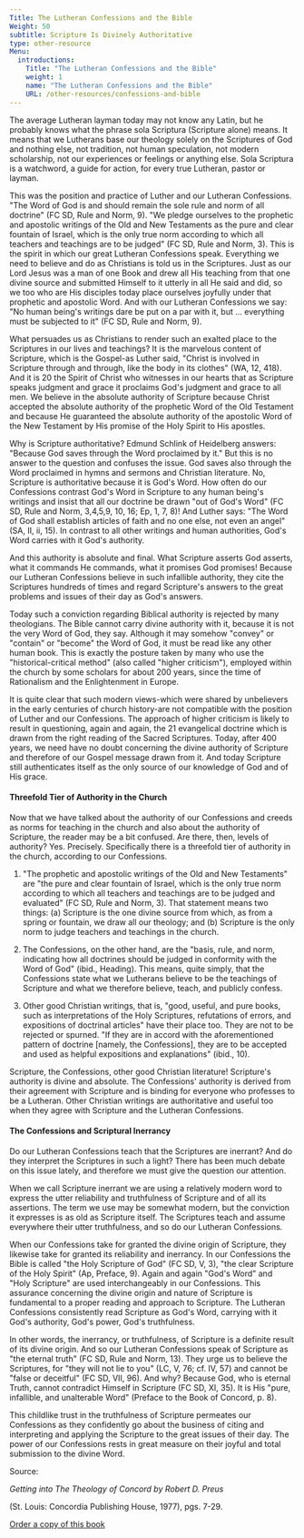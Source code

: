 ```yaml
---
Title: The Lutheran Confessions and the Bible
Weight: 50
subtitle: Scripture Is Divinely Authoritative
type: other-resource
Menu:
  introductions:
    Title: "The Lutheran Confessions and the Bible"
    weight: 1
    name: "The Lutheran Confessions and the Bible"
    URL: /other-resources/confessions-and-bible
---
```


The average Lutheran layman today may not know any Latin, but he probably knows what the phrase sola Scriptura (Scripture alone) means. It means that we Lutherans base our theology solely on the Scriptures of God and nothing else, not tradition, not human speculation, not modern scholarship, not our experiences or feelings or anything else. Sola Scriptura is a watchword, a guide for action, for every true Lutheran, pastor or layman.

This was the position and practice of Luther and our Lutheran Confessions. "The Word of God is and should remain the sole rule and norm of all doctrine" (FC SD, Rule and Norm, 9). "We pledge ourselves to the prophetic and apostolic writings of the Old and New Testaments as the pure and clear fountain of Israel, which is the only true norm according to which all teachers and teachings are to be judged" (FC SD, Rule and Norm, 3). This is the spirit in which our great Lutheran Confessions speak. Everything we need to believe and do as Christians is told us in the Scriptures. Just as our Lord Jesus was a man of one Book and drew all His teaching from that one divine source and submitted Himself to it utterly in all He said and did, so we too who are His disciples today place ourselves joyfully under that prophetic and apostolic Word. And with our Lutheran Confessions we say: "No human being's writings dare be put on a par with it, but ... everything must be subjected to it" (FC SD, Rule and Norm, 9).

What persuades us as Christians to render such an exalted place to the Scriptures in our lives and teachings? It is the marvelous content of Scripture, which is the Gospel-as Luther said, "Christ is involved in Scripture through and through, like the body in its clothes" (WA, 12, 418). And it is 20 the Spirit of Christ who witnesses in our hearts that as Scripture speaks judgment and grace it proclaims God's judgment and grace to all men. We believe in the absolute authority of Scripture because Christ accepted the absolute authority of the prophetic Word of the Old Testament and because He guaranteed the absolute authority of the apostolic Word of the New Testament by His promise of the Holy Spirit to His apostles.

Why is Scripture authoritative? Edmund Schlink of Heidelberg answers: "Because God saves through the Word proclaimed by it." But this is no answer to the question and confuses the issue. God saves also through the Word proclaimed in hymns and sermons and Christian literature. No, Scripture is authoritative because it is God's Word. How often do our Confessions contrast God's Word in Scripture to any human being's writings and insist that all our doctrine be drawn "out of God's Word" (FC SD, Rule and Norm, 3,4,5,9, 10, 16; Ep, 1, 7, 8)! And Luther says: "The Word of God shall establish articles of faith and no one else, not even an angel" (SA, II, ii, 15). In contrast to all other writings and human authorities, God's Word carries with it God's authority.

And this authority is absolute and final. What Scripture asserts God asserts, what it commands He commands, what it promises God promises! Because our Lutheran Confessions believe in such infallible authority, they cite the Scriptures hundreds of times and regard Scripture's answers to the great problems and issues of their day as God's answers.

Today such a conviction regarding Biblical authority is rejected by many theologians. The Bible cannot carry divine authority with it, because it is not the very Word of God, they say. Although it may somehow "convey" or "contain" or "become" the Word of God, it must be read like any other human book. This is exactly the posture taken by many who use the "historical-critical method" (also called "higher criticism"), employed within the church by some scholars for about 200 years, since the time of Rationalism and the Enlightenment in Europe.

It is quite clear that such modern views-which were shared by unbelievers in the early centuries of church history-are not compatible with the position of Luther and our Confessions. The approach of higher criticism is likely to result in questioning, again and again, the 21 evangelical doctrine which is drawn from the right reading of the Sacred Scriptures. Today, after 400 years, we need have no doubt concerning the divine authority of Scripture and therefore of our Gospel message drawn from it. And today Scripture still authenticates itself as the only source of our knowledge of God and of His grace.

#### Threefold Tier of Authority in the Church

Now that we have talked about the authority of our Confessions and creeds as norms for teaching in the church and also about the authority of Scripture, the reader may be a bit confused. Are there, then, levels of authority? Yes. Precisely. Specifically there is a threefold tier of authority in the church, according to our Confessions.

1. "The prophetic and apostolic writings of the Old and New Testaments" are "the pure and clear fountain of Israel, which is the only true norm according to which all teachers and teachings are to be judged and evaluated" (FC SD, Rule and Norm, 3). That statement means two things: (a) Scripture is the one divine source from which, as from a spring or fountain, we draw all our theology; and (b) Scripture is the only norm to judge teachers and teachings in the church.

2. The Confessions, on the other hand, are the "basis, rule, and norm, indicating how all doctrines should be judged in conformity with the Word of God" (ibid., Heading). This means, quite simply, that the Confessions state what we Lutherans believe to be the teachings of Scripture and what we therefore believe, teach, and publicly confess.

3. Other good Christian writings, that is, "good, useful, and pure books, such as interpretations of the Holy Scriptures, refutations of errors, and expositions of doctrinal articles" have their place too. They are not to be rejected or spurned. "If they are in accord with the aforementioned pattern of doctrine [namely, the Confessions], they are to be accepted and used as helpful expositions and explanations" (ibid., 10).

Scripture, the Confessions, other good Christian literature! Scripture's authority is divine and absolute. The Confessions' authority is derived from their agreement with Scripture and is binding for everyone who professes to be a Lutheran. Other Christian writings are authoritative and useful too when they agree with Scripture and the Lutheran Confessions.

#### The Confessions and Scriptural Inerrancy

Do our Lutheran Confessions teach that the Scriptures are inerrant? And do they interpret the Scriptures in such a light? There has been much debate on this issue lately, and therefore we must give the question our attention.

When we call Scripture inerrant we are using a relatively modern word to express the utter reliability and truthfulness of Scripture and of all its assertions. The term we use may be somewhat modern, but the conviction it expresses is as old as Scripture itself. The Scriptures teach and assume everywhere their utter truthfulness, and so do our Lutheran Confessions.

When our Confessions take for granted the divine origin of Scripture, they likewise take for granted its reliability and inerrancy. In our Confessions the Bible is called "the Holy Scripture of God" (FC SD, V, 3), "the clear Scripture of the Holy Spirit" (Ap, Preface, 9). Again and again "God's Word" and "Holy Scripture" are used interchangeably in our Confessions. This assurance concerning the divine origin and nature of Scripture is fundamental to a proper reading and approach to Scripture. The Lutheran Confessions consistently read Scripture as God's Word, carrying with it God's authority, God's power, God's truthfulness.

In other words, the inerrancy, or truthfulness, of Scripture is a definite result of its divine origin. And so our Lutheran Confessions speak of Scripture as "the eternal truth" (FC SD, Rule and Norm, 13). They urge us to believe the Scriptures, for "they will not lie to you" (LC, V, 76; cf. IV, 57) and cannot be "false or deceitful" (FC SD, VII, 96). And why? Because God, who is eternal Truth, cannot contradict Himself in Scripture (FC SD, XI, 35). It is His "pure, infallible, and unalterable Word" (Preface to the Book of Concord, p. 8).

This childlike trust in the truthfulness of Scripture permeates our Confessions as they confidently go about the business of citing and interpreting and applying the Scripture to the great issues of their day. The power of our Confessions rests in great measure on their joyful and total submission to the divine Word.

Source:

_Getting into The Theology of Concord by Robert D. Preus_

(St. Louis: Concordia Publishing House, 1977), pgs. 7-29.

[Order a copy of this book](http://shop.cph.org/Product.pasp?txtCatalog=CPHProduct&txtProductID=122702)

